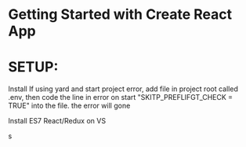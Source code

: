 # Getting Started with Create React App
# SETUP:
Install
If using yard and start project error, add file in project root called .env, then code the line in error on start "SKITP_PREFLIFGT_CHECK = TRUE" into the file. the error will gone

Install ES7 React/Redux on VS

s
<link href="https://fonts.googleapis.com/css2?family=PT+Sans:wght@700&display=swap" rel="stylesheet">

 